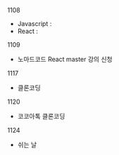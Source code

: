 1108  
- Javascript :
- React :

1109  
- 노마드코드 React master 강의 신청

1117
- 클론코딩

1120
- 코코아톡 클론코딩

1124
- 쉬는 날
